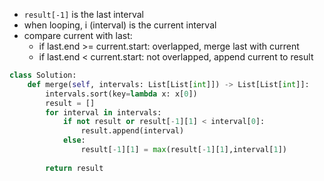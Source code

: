 - `result[-1]` is the last interval
- when looping, i (interval) is the current interval
- compare current with last:
	- if last.end >= current.start: overlapped, merge last with current
	- if last.end < current.start: not overlapped, append current to result
```python
class Solution:
    def merge(self, intervals: List[List[int]]) -> List[List[int]]:
        intervals.sort(key=lambda x: x[0])
        result = []
        for interval in intervals:
            if not result or result[-1][1] < interval[0]:
                result.append(interval)
            else:
                result[-1][1] = max(result[-1][1],interval[1])
        
        return result
```